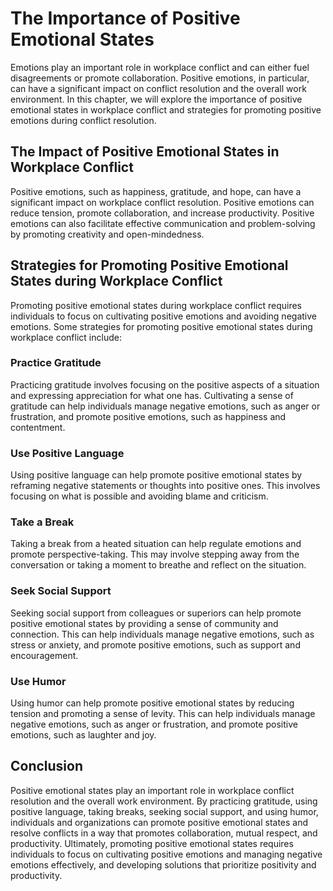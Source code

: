 # The Importance of Positive Emotional States

Emotions play an important role in workplace conflict and can either fuel disagreements or promote collaboration. Positive emotions, in particular, can have a significant impact on conflict resolution and the overall work environment. In this chapter, we will explore the importance of positive emotional states in workplace conflict and strategies for promoting positive emotions during conflict resolution.

## The Impact of Positive Emotional States in Workplace Conflict

Positive emotions, such as happiness, gratitude, and hope, can have a significant impact on workplace conflict resolution. Positive emotions can reduce tension, promote collaboration, and increase productivity. Positive emotions can also facilitate effective communication and problem-solving by promoting creativity and open-mindedness.

## Strategies for Promoting Positive Emotional States during Workplace Conflict

Promoting positive emotional states during workplace conflict requires individuals to focus on cultivating positive emotions and avoiding negative emotions. Some strategies for promoting positive emotional states during workplace conflict include:

### Practice Gratitude

Practicing gratitude involves focusing on the positive aspects of a situation and expressing appreciation for what one has. Cultivating a sense of gratitude can help individuals manage negative emotions, such as anger or frustration, and promote positive emotions, such as happiness and contentment.

### Use Positive Language

Using positive language can help promote positive emotional states by reframing negative statements or thoughts into positive ones. This involves focusing on what is possible and avoiding blame and criticism.

### Take a Break

Taking a break from a heated situation can help regulate emotions and promote perspective-taking. This may involve stepping away from the conversation or taking a moment to breathe and reflect on the situation.

### Seek Social Support

Seeking social support from colleagues or superiors can help promote positive emotional states by providing a sense of community and connection. This can help individuals manage negative emotions, such as stress or anxiety, and promote positive emotions, such as support and encouragement.

### Use Humor

Using humor can help promote positive emotional states by reducing tension and promoting a sense of levity. This can help individuals manage negative emotions, such as anger or frustration, and promote positive emotions, such as laughter and joy.

## Conclusion

Positive emotional states play an important role in workplace conflict resolution and the overall work environment. By practicing gratitude, using positive language, taking breaks, seeking social support, and using humor, individuals and organizations can promote positive emotional states and resolve conflicts in a way that promotes collaboration, mutual respect, and productivity. Ultimately, promoting positive emotional states requires individuals to focus on cultivating positive emotions and managing negative emotions effectively, and developing solutions that prioritize positivity and productivity.
